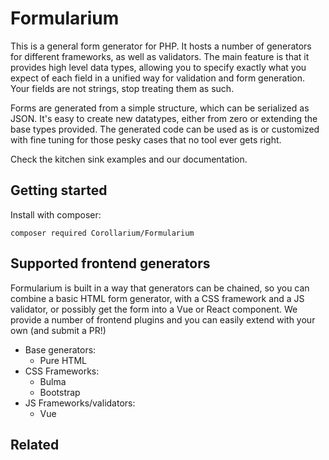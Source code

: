 # Formularium

This is a general form generator for PHP. It hosts a number of generators for different frameworks, as well as validators. The main feature is that it provides high level data types, allowing you to specify exactly what you expect of each field in a unified way for validation and form generation. Your fields are not strings, stop treating them as such.

Forms are generated from a simple structure, which can be serialized as JSON. It's easy to create new datatypes, either from zero or extending the base types provided. The generated code can be used as is or customized with fine tuning for those pesky cases that no tool ever gets right.

Check the kitchen sink examples and our documentation.


## Getting started

Install with composer:

```
composer required Corollarium/Formularium
```

## Supported frontend generators

Formularium is built in a way that generators can be chained, so you can combine a basic HTML form generator, with a CSS framework and a JS validator, or possibly get the form into a Vue or React component. We provide a number of frontend plugins and you can easily extend with your own (and submit a PR!)


- Base generators:
    - Pure HTML
- CSS Frameworks:
    - Bulma
    - Bootstrap 
- JS Frameworks/validators:
    - Vue

## Related